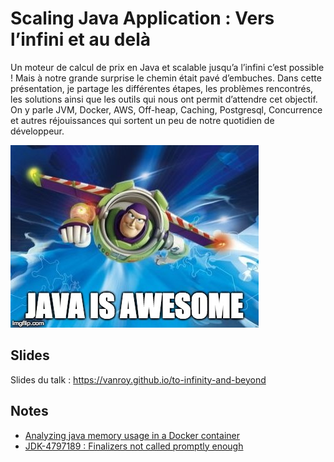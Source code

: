 # Scaling Java Application : Vers l’infini et au delà

Un moteur de calcul de prix en Java et scalable jusqu’a l’infini c’est possible ! Mais à notre grande surprise le chemin était pavé d’embuches.
Dans cette présentation, je partage les différentes étapes, les problèmes rencontrés, les solutions ainsi que les outils qui nous ont permit d’attendre cet objectif.
On y parle JVM, Docker, AWS, Off-heap, Caching, Postgresql, Concurrence et autres réjouissances qui sortent un peu de notre quotidien de développeur.

![Java is Awesome](img/buzz-java-awesome.jpg)

## Slides

Slides du talk : https://vanroy.github.io/to-infinity-and-beyond

## Notes

* [Analyzing java memory usage in a Docker container](http://trustmeiamadeveloper.com/2016/03/18/where-is-my-memory-java/)
* [JDK-4797189 : Finalizers not called promptly enough](https://bugs.java.com/bugdatabase/view_bug.do?bug_id=4797189)
